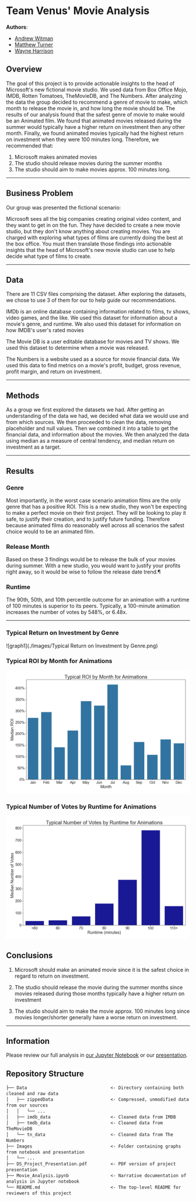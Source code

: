 # Team Venus' Movie Analysis

**Authors**: 

- [Andrew Witman](https://github.com/andrewwhitman)
- [Matthew Turner](https://github.com/austint1121)
- [Wayne Harrison](https://github.com/wharr1203)


## Overview

The goal of this project is to provide actionable insights to the head of Microsoft's new fictional movie studio. We
used data from Box Office Mojo, IMDB, Rotten Tomatoes, TheMovieDB, and The Numbers. After analyzing the data the group
decided to recommend a genre of movie to make, which month to release the movie in, and how long the movie should be.
The results of our analysis found that the safest genre of movie to make would be an Animated film. We found that animated movies 
released during the summer would typically have a higher return on investment then any other month. Finally, we found
animated movies typically had the highest return on investment when they were 100 minutes long.
Therefore, we recommended that:

1. Microsoft makes animated movies
2. The studio should release movies during the summer months
3. The studio should aim to make movies approx. 100 minutes long.
***
## Business Problem

Our group was presented the fictional scenario:

Microsoft sees all the big companies creating original video content, and they want to get in on the fun. They have
decided to create a new movie studio, but they don't know anything about creating movies. You are charged with exploring
what types of films are currently doing the best at the box office. You must then translate those findings into
actionable insights that the head of Microsoft's new movie studio can use to help decide what type of films to create.

***

## Data
There are 11 CSV files comprising the dataset. After exploring the datasets, we chose to use 3 of them for our
to help guide our recommendations.

IMDb is an online database  containing information related to films, tv shows, video games, and the like. We used 
this dataset for information about a movie's genre, and runtime. We also used this dataset for information on how IMDB's
user's rated movies

The Movie DB is a user editable database for movies and TV shows. We used this dataset to determine when a movie was
released.

The Numbers is a website used as a source for movie financial data. We used this data to find metrics on a movie's profit,
budget, gross revenue, profit margin, and return on investment.

***

## Methods
As a group we first explored the datasets we had. After getting an understanding of the data we had, we decided what data
we would use and from which sources. We then proceeded to clean the data, removing placeholder and null values. Then we
combined it into a table to get the financial data, and information about the movies. We then analyzed the data using 
median as a measure of central tendency, and median return on investment as a target.

***

## Results

### Genre
Most importantly, in the worst case scenario animation films are the only genre that has a positive ROI.
This is a new studio, they won't be expecting to make a perfect movie on their first project. They will be looking to
play it safe, to justify their creation, and to justify future funding. Therefore because animated films do reasonably well across all scenarios the safest choice would to be an animated film.

### Release Month
Based on these 3 findings would be to release the bulk of your movies during summer.
With a new studio, you would want to justify your profits right away, so it would be wise to follow the release date trend.¶

### Runtime
The 90th, 50th, and 10th percentile outcome for an animation with a runtime of 100 minutes is superior to its peers.
Typically, a 100-minute animation increases the number of votes by 548%, or 6.48x.

***


### Typical Return on Investment by Genre
![graph1](./Images/Typical Return on Investment by Genre.png)
### Typical ROI by Month for Animations
![graph2](./Images/month_median_roi.png)
### Typical Number of Votes by Runtime for Animations
![graph3](./Images/animation_median.png)
## Conclusions

1. Microsoft should make an animated movie since it is the safest choice in regard to return on investment.


2. The studio should release the movie during the summer months since movies released during those months typically
have a higher return on investment  
  

3. The studio should aim to make the movie approx. 100 minutes long since movies longer/shorter generally have a worse
return on investment.

***

## Information

Please review our full analysis in [our Jupyter Notebook](./Movie_Analysis.ipynb) or our [presentation](./presentation.pdf).

## Repository Structure

```
├── Data                                <- Directory containing both cleaned and raw data
│   ├── zippedData                      <- Compressed, unmodified data from our sources 
│   │   └── ...
│   ├── imdb_data                       <- Cleaned data from IMDB
│   ├── tmdb_data                       <- Cleaned data from TheMovieDB
│   └── tn_data                         <- Cleaned data from The Numbers
├── Images                              <- Folder containing graphs from notebook and presentation
│   └── ...
├── DS_Project_Presentation.pdf         <- PDF version of project presentation
├── Movie_Analysis.ipynb                <- Narrative documentation of analysis in Jupyter notebook
└── README.md                           <- The top-level README for reviewers of this project
              

``` 